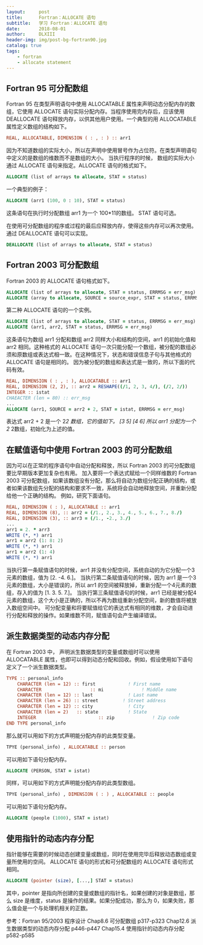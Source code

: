 ```yaml
---
layout:     post
title:      Fortran：ALLOCATE 语句
subtitle:   学习 Fortran：ALLOCATE 语句
date:       2018-08-01
author:     DLXIII
header-img: img/post-bg-fortran90.jpg
catalog: true
tags:
    - fortran
    - allocate statement
---
```



## Fortran 95 可分配数组

Fortran 95 在类型声明语句中使用 ALLOCATABLE 属性来声明动态分配内存的数组，它使用 ALLOCATE 语句实际分配内存。当程序使用完内存后，应该使用 DEALLOCATE 语句释放内存，以供其他用户使用。一个典型的用 ALLOCATABLE 属性定义数组的结构如下。

~~~ fortran
REAL, ALLOCATABLE, DIMENSION ( : , : ) :: arr1
~~~


<!--more-->


因为不知道数组的实际大小，所以在声明中使用冒号作为占位符。在类型声明语句中定义的是数组的维数而不是数组的大小。
当执行程序的时候， 数组的实际大小通过 ALLOCATE 语句来指定。ALLOCATE 语句的格式如下。

~~~ fortran
ALLOCATE (list of arrays to allocate, STAT = status)
~~~

一个典型的例子：

~~~ fortran
ALLOCATE (arr1 (100, 0 : 10), STAT = status)
~~~

这条语句在执行时分配数组 arr1 为一个 100*11的数组。 STAT 语句可选。

在使用可分配数组的程序或过程的最后应释放内存，使得这些内存可以再次使用。
通过 DEALLOCATE 语句可以实现。

~~~ fortran
DEALLOCATE (list of arrays to allocate, STAT = status)
~~~

## Fortran 2003 可分配数组

Fortran 2003 的 ALLOCATE 语句格式如下。

~~~ fortran
ALLOCATE (list of arrays to allocate, STAT = status, ERRMSG = err_msg)
ALLOCATE (array to allocate, SOURCE = source_expr, STAT = status, ERRMSG = string)
~~~

第二种 ALLOCATE 语句的一个实例。

~~~ fortran
ALLOCATE (list of arrays to allocate, STAT = status, ERRMSG = err_msg)
ALLOCATE (arr1, arr2, STAT = status, ERRMSG = err_msg)
~~~

这条语句为数组 arr1 分配和数组 arr2 同样大小和结构的空间，arr1 的初始化值和 arr2 相同。这种格式的 ALLOCATE 语句一次只能分配一个数组，被分配的数组必须和原数组或表达式相一致。在这种情况下，状态和错误信息子句与其他格式的 ALLOCATE 语句是相同的。
因为被分配的数组和表达式是一致的，所以下面的代码有效。

~~~ fortran
REAL, DIMENSION ( : , : ), ALLOCATABLE :: arr1
REAL, DIMENSION (2, 2), :: arr2 = RESHAPE((/1, 2, 3, 4/), (/2, 2/))
INTEGER :: istat
CHAEACTER (len = 80) :: err_msg
...
ALLOCATE (arr1, SOURCE = arr2 + 2, STAT = istat, ERRMSG = err_msg)
~~~

表达式 arr2 + 2 是一个 2*2 数组，它的值如下。
[3 5]
[4 6]
所以 arr1 分配为一个 2* 2数组，初始化为上述的值。

## 在赋值语句中使用 Fortran 2003 的可分配数组

因为可以在正常的程序语句中自动分配和释放，所以 Fortran 2003 的可分配数组要比早期版本更加复杂也有用。
加入要将一个表达式赋给一个同样维数的 Fortran 2003 可分配数组，如果该数组没有分配，那么将自动为数组分配正确的结构，或者如果该数组先分配的结构和要求不一致，系统将会自动地释放空间，并重新分配给他一个正确的结构。
例如，研究下面语句。

~~~ fortran
REAL, DIMENSION ( : ), ALLOCATABLE :: arr1
REAL, DIMENSION (8), :: arr2 = (/1., 2., 3., 4., 5., 6., 7., 8./)
REAL, DIMENSION (3), :: arr3 = (/1., -2., 3./)
...
arr1 = 2. * arr3
WRITE (*, *) arr1
arr1 = arr2 (1: 8: 2)
WRITE (*, *) arr1
arr1 = arr2 (1: 4)
WRITE (*, *) arr1
~~~

当执行第一条赋值语句的时候，arr1 并没有分配空间，系统自动的为它分配一个3元素的数组，值为 [2. -4. 6.]。
当执行第二条赋值语句的时候，因为 arr1 是一个3元素的数组，大小是错误的，所以 arr1 的空间被释放掉，重新分配一个4元素的数组，存入的值为 [1. 3. 5. 7.]。
当执行第三条赋值语句的时候，arr1 已经是被分配4元素的数组，这个大小是正确的，所以不再为数组重新分配空间，新的数值将被放入数组空间中。
可分配变量和将要赋值给它的表达式有相同的维数，才会自动进行分配和释放的操作。如果维数不同，赋值语句会产生编译错误。

## 派生数据类型的动态内存分配

在 Fortran 2003 中， 声明派生数据类型的变量或数组时可以使用 ALLOCATABLE 属性，也即可以得到动态分配和回收。例如，假设使用如下语句定义了一个派生数据类型。


~~~ fortran
TYPE :: personal_info
    CHARACTER (len = 12) :: first            ! First name
    CHARACTER                  :: mi              ! Middle name
    CHARACTER (len = 12) :: last             ! Last name
    CHARACTER (len = 26) :: street         ! Street address
    CHARACTER (len = 12) :: city             ! City
    CHARACTER (len = 2)   :: state           ! State
    INTEGER                       :: zip              ! Zip code
END TYPE personal_info
~~~

那么就可以用如下的方式声明能分配内存的此类型变量。

~~~ fortran
TPYE (personal_info) , ALLOCATABLE :: person
~~~

可以用如下语句分配内存。

~~~ fortran
ALLOCATE (PERSON, STAT = istat)
~~~

同样，可以用如下的方式声明能分配内存的此类型数组。

~~~ fortran
TPYE (personal_info) , DIMENSION ( : ) , ALLOCATABLE :: people
~~~

可以用如下语句分配内存。

~~~ fortran
ALLOCATE (people (1000), STAT = istat)
~~~

## 使用指针的动态内存分配

指针能够在需要的时候动态创建变量或数组，同时在使用完毕后释放动态数组或变量所使用的空间。
ALLOCATE 语句的形式和可分配数组的 ALLOCATE 语句形式相同。

~~~ fortran
ALLOCATE (pointer (size), [...,] STAT = status)
~~~

其中，pointer 是指向所创建的变量或数组的指针名，如果创建的对象是数组，那么 size 是维度，status 是操作的结果。如果分配成功，那么为 0，如果失败，那么值会是一个与处理机相关的正数。

参考：Fortran 95/2003 程序设计
Chap8.6 可分配数组 p317-p323
Chap12.6 派生数据类型的动态内存分配 p446-p447
Chap15.4 使用指针的动态内存分配 p582-p585
